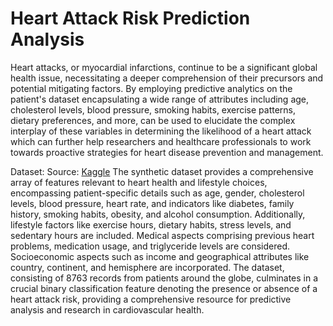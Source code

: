 # Heart Attack Risk Prediction Analysis
Heart attacks, or myocardial infarctions, continue to be a significant global health issue, necessitating a deeper comprehension of their precursors and potential mitigating factors. By employing predictive analytics on the patient's dataset encapsulating a wide range of attributes including age, cholesterol levels, blood pressure, smoking habits, exercise patterns, dietary preferences, and more, can be used to elucidate the complex interplay of these variables in determining the likelihood of a heart attack which can further help researchers and healthcare professionals to work towards proactive strategies for heart disease prevention and management. 

Dataset:
Source: [Kaggle](https://www.kaggle.com/datasets/iamsouravbanerjee/heart-attack-prediction-dataset/data)
The synthetic dataset provides a comprehensive array of features relevant to heart health and lifestyle choices, encompassing patient-specific details such as age, gender, cholesterol levels, blood pressure, heart rate, and indicators like diabetes, family history, smoking habits, obesity, and alcohol consumption. Additionally, lifestyle factors like exercise hours, dietary habits, stress levels, and sedentary hours are included. Medical aspects comprising previous heart problems, medication usage, and triglyceride levels are considered. Socioeconomic aspects such as income and geographical attributes like country, continent, and hemisphere are incorporated. The dataset, consisting of 8763 records from patients around the globe, culminates in a crucial binary classification feature denoting the presence or absence of a heart attack risk, providing a comprehensive resource for predictive analysis and research in cardiovascular health.
